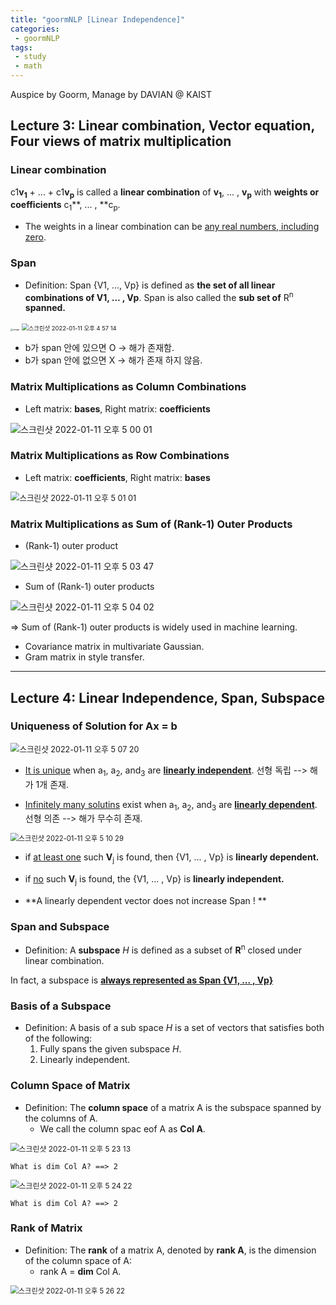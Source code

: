 ```yaml
---
title: "goormNLP [Linear Independence]"  
categories:
 - goormNLP
tags:
 - study
 - math
---
```


Auspice by Goorm, Manage by DAVIAN @ KAIST

## Lecture 3: Linear combination, Vector equation, Four views of matrix multiplication

### Linear combination

c1**v<sub>1</sub>** + ... + c1**v<sub>p</sub>** is called a **linear combination** of **v<sub>1</sub>**, ... , **v<sub>p</sub>** with **weights or coefficients** c<sub>1</sub>**, ... , **c<sub>p</sub>.

- The weights in a linear combination can be <u>any real numbers, including zero</u>.

### Span

- Definition: Span {V1, ..., Vp} is defined as **the set of all linear combinations of V1, ... , Vp**.
    Span is also called the **sub set of** R<sup>n</sup> **spanned.**



<img src="https://user-images.githubusercontent.com/67947808/148902803-483e7e60-5696-4963-8bb7-71aeab0322e0.png" alt="image" style="zoom: 25%;" />

<img src="https://user-images.githubusercontent.com/67947808/148902982-c99bc511-f0c4-49a4-a1b6-6dc7767e711e.png" alt="스크린샷 2022-01-11 오후 4 57 14" style="zoom:67%;" />

- b가 span 안에 있으면 O -> 해가 존재함.
- b가 span 안에 없으면 X -> 해가 존재 하지 않음.



### Matrix Multiplications as Column Combinations

- Left matrix: **bases**, Right matrix: **coefficients**

![스크린샷 2022-01-11 오후 5 00 01](https://user-images.githubusercontent.com/67947808/148903350-073b884a-1f84-49b3-86ea-fff5c3c95fb1.png)

### Matrix Multiplications as Row Combinations

- Left matrix: **coefficients**, Right matrix: **bases**

<img src="https://user-images.githubusercontent.com/67947808/148903475-b98bb688-0f12-43f4-9432-29900458566c.png" alt="스크린샷 2022-01-11 오후 5 01 01" style="zoom:90%;" />

### Matrix Multiplications as Sum of (Rank-1) Outer Products

- (Rank-1) outer product

![스크린샷 2022-01-11 오후 5 03 47](https://user-images.githubusercontent.com/67947808/148903838-a37c5a29-43f6-4955-bfa1-15adb8f4d5ab.png)

- Sum of (Rank-1) outer products

![스크린샷 2022-01-11 오후 5 04 02](https://user-images.githubusercontent.com/67947808/148903854-4dae8ea0-64bd-453e-9bb7-fbc5b8e1b7d7.png)

=> Sum of (Rank-1) outer products is widely used in machine learning.

- Covariance matrix in multivariate Gaussian.
- Gram matrix in style transfer.

---



## Lecture 4: Linear Independence, Span, Subspace

### Uniqueness of Solution for Ax = b

<img src="https://user-images.githubusercontent.com/67947808/148904257-f88be9d2-5b74-414c-baa0-c3e930961e38.png" alt="스크린샷 2022-01-11 오후 5 07 20" style="zoom:90%;" />

- <u>It is unique</u> when a<sub>1</sub>, a<sub>2</sub>, and<sub>3</sub> are **<u>linearly independent</u>**.
선형 독립 --> 해가 1개 존재.

- <u>Infinitely many solutins</u> exist when  a<sub>1</sub>, a<sub>2</sub>, and<sub>3</sub> are **<u>linearly dependent</u>**.
선형 의존 --> 해가 무수히 존재.

<img src="https://user-images.githubusercontent.com/67947808/148904707-00c734be-3854-4a28-807e-7ac9b1767c73.png" alt="스크린샷 2022-01-11 오후 5 10 29" style="zoom:80%;" />

- if <u>at least one</u> such **V**<sub>j</sub> is found, then {V1, ... , Vp} is **linearly dependent.**
- if <u>no</u> such **V**<sub>j</sub> is found, the {V1, ... , Vp} is **linearly independent.**



- **A linearly dependent vector does not increase Span ! **



### Span and Subspace

- Definition: A **subspace** *H* is defined as a subset of **R**<sup>n</sup> closed under linear combination.

In fact, a subspace is **<u>always represented as Span {V1, ... , Vp}</u>**



### Basis of a Subspace

- Definition: A basis of a sub space *H* is a set of vectors that satisfies both of the following:
    1. Fully spans the given subspace *H*.
    1. Linearly independent.

### Column Space of Matrix

- Definition: The **column space** of a matrix A is the subspace spanned by the columns of A.
    - We call the column spac eof A as **Col A**. 

<img src="https://user-images.githubusercontent.com/67947808/148906500-f23d383c-7637-417d-8cef-419023b19cf1.png" alt="스크린샷 2022-01-11 오후 5 23 13" style="zoom:85%;" />

`What is dim Col A? ==> 2`



<img src="https://user-images.githubusercontent.com/67947808/148906682-710c8d07-f08e-4bd8-ba7b-6f1b99194729.png" alt="스크린샷 2022-01-11 오후 5 24 22" style="zoom:85%;" />

`What is dim Col A? ==> 2`



### Rank of Matrix

- Definition: The **rank** of a matrix A, denoted by **rank A**, is the dimension of the column space of A:
    - rank A = **dim** Col A.

<img src="https://user-images.githubusercontent.com/67947808/148906983-d3add804-4244-4c7e-a143-a43893fb3cad.png" alt="스크린샷 2022-01-11 오후 5 26 22" style="zoom:80%;" />
